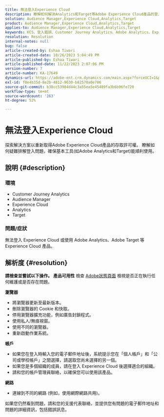 ```yaml
---
title: 無法登入Experience Cloud
description: 瞭解如何解決Analytics和Target等Adobe Experience Cloud產品的登入問題。
solution: Audience Manager,Experience Cloud,Analytics,Target
product: Audience Manager,Experience Cloud,Analytics,Target
applies-to: Audience Manager,Experience Cloud,Analytics,Target
keywords: KCS、登入錯誤、Customer Journey Analytics、Adobe Analytics、Experience Cloud
resolution: Resolution
internal-notes: null
bug: false
article-created-by: Eshaa Tiwari
article-created-date: 10/26/2023 5:04:49 PM
article-published-by: Eshaa Tiwari
article-published-date: 11/22/2023 2:07:06 PM
version-number: 7
article-number: KA-17649
dynamics-url: https://adobe-ent.crm.dynamics.com/main.aspx?forceUCI=1&pagetype=entityrecord&etn=knowledgearticle&id=a263c2c3-2174-ee11-9ae7-6045bd0063aa
exl-id: f8e4b35d-8e2b-4812-9630-b82570a0e786
source-git-commit: b38cc53984d44c3a55ea5e45489fa3b6b96fe720
workflow-type: tm+mt
source-wordcount: '263'
ht-degree: 52%

---
```


# 無法登入Experience Cloud


探索解決方案以重新取得Adobe Experience Cloud產品的存取許可權。 瞭解如何疑難排解登入問題，確保基本工具(如Adobe Analytics和Target)能順利使用。

## 說明 {#description}


### <b>環境</b>

- Customer Journey Analytics
- Audience Manager
- Experience Cloud
- Analytics
- Target


### <b>問題/症狀</b>

無法登入 Experience Cloud 或使用 Adobe Analytics、Adobe Target 等 Experience Cloud 產品。


## 解析度 {#resolution}

<b>請檢查並嘗試以下操作。</b>
<b>產品可用性</b>
檢查 [Adobe狀態頁面](https://status.adobe.com) 檢視是否正在執行任何維護或是否存在問題。

<b>瀏覽器</b>

- 將瀏覽器更新至最新版本。
- 刪除瀏覽器的 Cookie 和快取。
- 停用瀏覽器擴充功能，例如廣告封鎖程式。
- 使用私人/無痕視窗。
- 使用不同的瀏覽器。
- 重新啟動作業系統。


<b>帳戶</b>

- 如果您在登入時輸入您的電子郵件地址後，系統提示您在「個人帳戶」和「公司或學校帳戶」之間選擇，請選取您尚未選擇的另一個。
- 如果您是多個組織的成員，請在登入 Experience Cloud 後選擇適合的組織。
- 請和您的帳戶管理員聯絡，以確保您可以使用該產品。


<b>網路</b>

- 連線到不同的網路 (例如，使用網際網路共用)。


如果您仍然看到問題，請和您的支援代表聯絡，並提供您有問題的電子郵件地址和問題的詳細資訊，包括錯誤訊息。
